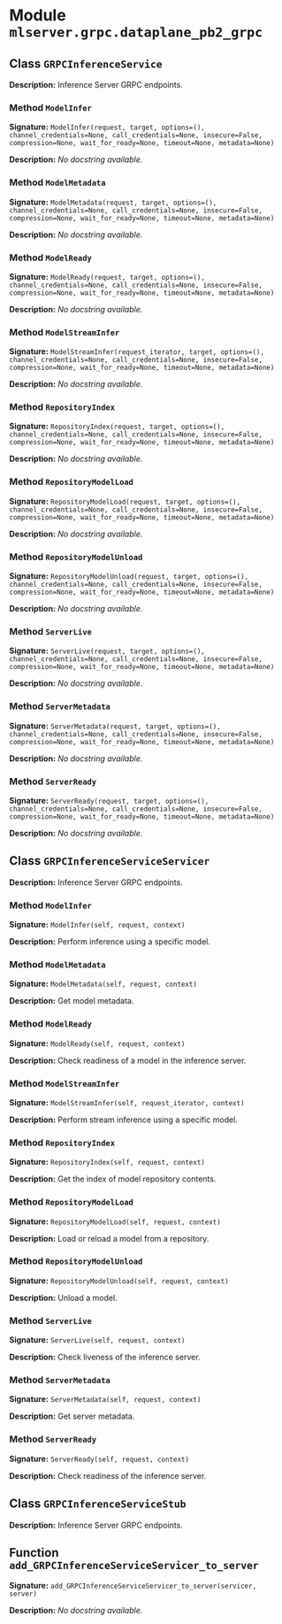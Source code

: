 # Module `mlserver.grpc.dataplane_pb2_grpc`


## Class `GRPCInferenceService`


**Description:**
Inference Server GRPC endpoints.

### Method `ModelInfer`


**Signature:** `ModelInfer(request, target, options=(), channel_credentials=None, call_credentials=None, insecure=False, compression=None, wait_for_ready=None, timeout=None, metadata=None)`


**Description:**
*No docstring available.*

### Method `ModelMetadata`


**Signature:** `ModelMetadata(request, target, options=(), channel_credentials=None, call_credentials=None, insecure=False, compression=None, wait_for_ready=None, timeout=None, metadata=None)`


**Description:**
*No docstring available.*

### Method `ModelReady`


**Signature:** `ModelReady(request, target, options=(), channel_credentials=None, call_credentials=None, insecure=False, compression=None, wait_for_ready=None, timeout=None, metadata=None)`


**Description:**
*No docstring available.*

### Method `ModelStreamInfer`


**Signature:** `ModelStreamInfer(request_iterator, target, options=(), channel_credentials=None, call_credentials=None, insecure=False, compression=None, wait_for_ready=None, timeout=None, metadata=None)`


**Description:**
*No docstring available.*

### Method `RepositoryIndex`


**Signature:** `RepositoryIndex(request, target, options=(), channel_credentials=None, call_credentials=None, insecure=False, compression=None, wait_for_ready=None, timeout=None, metadata=None)`


**Description:**
*No docstring available.*

### Method `RepositoryModelLoad`


**Signature:** `RepositoryModelLoad(request, target, options=(), channel_credentials=None, call_credentials=None, insecure=False, compression=None, wait_for_ready=None, timeout=None, metadata=None)`


**Description:**
*No docstring available.*

### Method `RepositoryModelUnload`


**Signature:** `RepositoryModelUnload(request, target, options=(), channel_credentials=None, call_credentials=None, insecure=False, compression=None, wait_for_ready=None, timeout=None, metadata=None)`


**Description:**
*No docstring available.*

### Method `ServerLive`


**Signature:** `ServerLive(request, target, options=(), channel_credentials=None, call_credentials=None, insecure=False, compression=None, wait_for_ready=None, timeout=None, metadata=None)`


**Description:**
*No docstring available.*

### Method `ServerMetadata`


**Signature:** `ServerMetadata(request, target, options=(), channel_credentials=None, call_credentials=None, insecure=False, compression=None, wait_for_ready=None, timeout=None, metadata=None)`


**Description:**
*No docstring available.*

### Method `ServerReady`


**Signature:** `ServerReady(request, target, options=(), channel_credentials=None, call_credentials=None, insecure=False, compression=None, wait_for_ready=None, timeout=None, metadata=None)`


**Description:**
*No docstring available.*

## Class `GRPCInferenceServiceServicer`


**Description:**
Inference Server GRPC endpoints.

### Method `ModelInfer`


**Signature:** `ModelInfer(self, request, context)`


**Description:**
Perform inference using a specific model.

### Method `ModelMetadata`


**Signature:** `ModelMetadata(self, request, context)`


**Description:**
Get model metadata.

### Method `ModelReady`


**Signature:** `ModelReady(self, request, context)`


**Description:**
Check readiness of a model in the inference server.

### Method `ModelStreamInfer`


**Signature:** `ModelStreamInfer(self, request_iterator, context)`


**Description:**
Perform stream inference using a specific model.

### Method `RepositoryIndex`


**Signature:** `RepositoryIndex(self, request, context)`


**Description:**
Get the index of model repository contents.

### Method `RepositoryModelLoad`


**Signature:** `RepositoryModelLoad(self, request, context)`


**Description:**
Load or reload a model from a repository.

### Method `RepositoryModelUnload`


**Signature:** `RepositoryModelUnload(self, request, context)`


**Description:**
Unload a model.

### Method `ServerLive`


**Signature:** `ServerLive(self, request, context)`


**Description:**
Check liveness of the inference server.

### Method `ServerMetadata`


**Signature:** `ServerMetadata(self, request, context)`


**Description:**
Get server metadata.

### Method `ServerReady`


**Signature:** `ServerReady(self, request, context)`


**Description:**
Check readiness of the inference server.

## Class `GRPCInferenceServiceStub`


**Description:**
Inference Server GRPC endpoints.

## Function `add_GRPCInferenceServiceServicer_to_server`


**Signature:** `add_GRPCInferenceServiceServicer_to_server(servicer, server)`


**Description:**
*No docstring available.*
